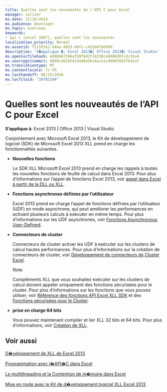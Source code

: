```yaml
---
title: Quelles sont les nouveautés de l’API C pour Excel
manager: soliver
ms.date: 11/16/2014
ms.audience: Developer
ms.topic: overview
keywords:
- api c [excel 2007], quelles sont les nouveautés
localization_priority: Normal
ms.assetid: f11552e1-b8ea-4933-b6fc-c452b07eb59d
description: 'S�applique �: Excel 2013�| Office 2013�| Visual Studio'
ms.openlocfilehash: e80b667296af59f4d3f18238cd498830fcdc35a4
ms.sourcegitcommit: 9d60cd82b5413446e5bc8ace2cd689f683fb41a7
ms.translationtype: MT
ms.contentlocale: fr-FR
ms.lasthandoff: 06/15/2018
ms.locfileid: "19782194"
---
```

# <a name="whats-new-in-the-c-api-for-excel"></a>Quelles sont les nouveautés de l’API C pour Excel

 **S’applique à**: Excel 2013 | Office 2013 | Visual Studio 
  
Conjointement avec Microsoft Excel 2013, le Kit de développement de logiciel (SDK) de Microsoft Excel 2013 XLL prend en charge les fonctionnalités suivantes.
  
- **Nouvelles fonctions**
    
    Le SDK XLL Microsoft Excel 2013 prend en charge les rappels à toutes les nouvelles fonctions de feuille de calcul dans Excel 2013. Pour plus d’informations sur l’appel de fonctions Excel 2013, voir [appel dans Excel à partir de la DLL ou XLL](calling-into-excel-from-the-dll-or-xll.md).
    
- **Fonctions asynchrones définies par l’utilisateur**
    
    Excel 2013 prend en charge l’appel de fonctions définies par l’utilisateur (UDF) en mode asynchrone, qui peut améliorer les performances en activant plusieurs calculs à exécuter en même temps. Pour plus d’informations sur les UDF asynchrones, voir [Fonctions Asynchronous User-Defined](asynchronous-user-defined-functions.md).
    
- **Connecteurs de cluster**
    
    Connecteurs de cluster activer les UDF à exécuter sur les clusters de calcul hautes performances. Pour plus d’informations sur la création de connecteurs de cluster, voir [Développement de connecteurs de Cluster Excel](developing-excel-cluster-connectors.md).
    
    > [!NOTE]
    > Compléments XLL que vous souhaitez exécuter sur les clusters de calcul doivent appeler uniquement des fonctions sécurisées pour le cluster. Pour plus d’informations sur les fonctions que vous pouvez utiliser, voir [Référence des fonctions API Excel XLL SDK](excel-xll-sdk-api-function-reference.md) et des [Fonctions sécurisées pour le Cluster](cluster-safe-functions.md). 
  
- **prise en charge 64 bits**
    
    Vous pouvez maintenant compiler et lier XLL 32 bits et 64 bits. Pour plus d’informations, voir [Création de XLL](creating-xlls.md).
    
## <a name="see-also"></a>Voir aussi



[D�veloppement de XLL de Excel 2013](developing-excel-xlls.md)
  
[Programmation avec l�API�C dans Excel](programming-with-the-c-api-in-excel.md)
  
[Le multithreading et la Contention de m�moire dans Excel](multithreading-and-memory-contention-in-excel.md)


[Mise en route avec le Kit de d�veloppement logiciel XLL Excel 2013](getting-started-with-the-excel-xll-sdk.md)

